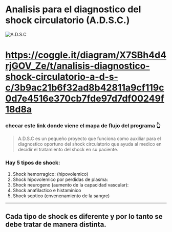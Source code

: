 # Analisis para el diagnostico del shock circulatorio (A.D.S.C.)

![A.D.S.C](https://i.postimg.cc/65w4RXNx/ADSC.jpg "A.D.S.C")

# https://coggle.it/diagram/X7SBh4d4rjGOV_Ze/t/analisis-diagnostico-shock-circulatorio-a-d-s-c/3b9ac21b6f32ad8b42811a9cf119c0d7e4516e370cb7fde97d7df00249f18d8a
### checar este link donde viene el mapa de flujo del programa 👆

> A.D.S.C es un pequeño proyecto que funciona como auxiliar para el diagnostico oportuno del shock circulatorio que ayuda al medico en decidir el tratamiento del shock en su paciente.

### Hay 5 tipos de shock:
1. Shock hemorragico: (hipovolemico)
2. Shock hipovolemico por perdidas de plasma:
3. Shock neurogeno (aumento de la capacidad vascular):
4. Shock anafilactico e histaminico
5. Shock septico (envenenamiento de la sangre)

------------

## Cada tipo de shock es diferente y por lo tanto se debe tratar de manera distinta.

